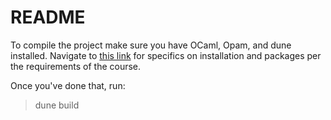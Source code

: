 README
===
To compile the project make sure you have OCaml, Opam, and dune installed. Navigate to [this link](https://ndanner-wesleyancs.gitlab.io/comp324/dev-env.html) for specifics on installation and packages per the requirements of the course.

Once you've done that, run:

> dune build